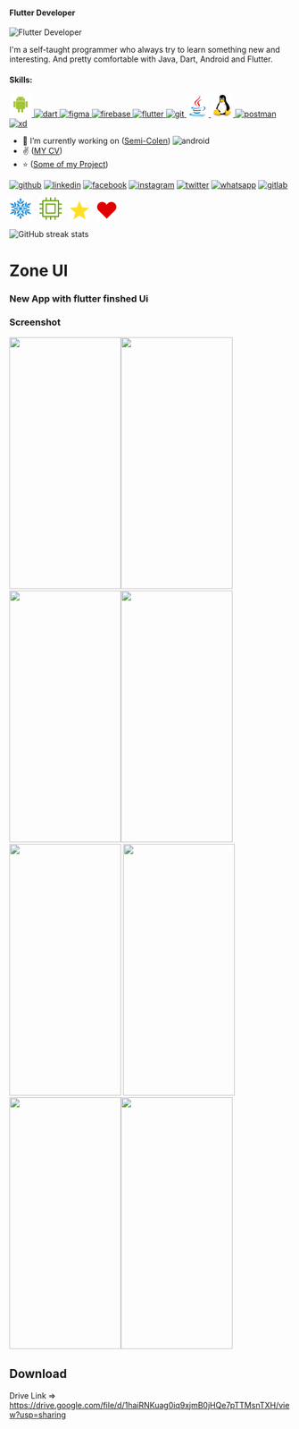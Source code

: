 

#### Flutter Developer 

![Flutter Developer ](https://e3arabi.com/wp-content/uploads/2021/04/code-and-headphones-1-780x470.jpg)
 
 
 
I'm a self-taught programmer who always try to learn something new and interesting. And pretty comfortable with Java, Dart, Android and Flutter.



#### Skills: 

<p align="left"> <a href="https://developer.android.com" rel="nofollow"> <img src="https://raw.githubusercontent.com/devicons/devicon/master/icons/android/android-original-wordmark.svg" alt="android" width="40" height="40" style="max-width:100%;"> </a> <a href="https://dart.dev" rel="nofollow"> <img src="https://camo.githubusercontent.com/d54cb8a71c6e700018b4d1390e6178d544f5713b618cb11e3d9513640a82d0c9/68747470733a2f2f7777772e766563746f726c6f676f2e7a6f6e652f6c6f676f732f646172746c616e672f646172746c616e672d69636f6e2e737667" alt="dart" width="40" height="40" data-canonical-src="https://www.vectorlogo.zone/logos/dartlang/dartlang-icon.svg" style="max-width:100%;"> </a> <a href="https://admob.google.com/intl/ar/home/" rel="nofollow"> <img src="https://cdn.freelogovectors.net/wp-content/uploads/2020/11/google-admob-logo.png" alt="figma" width="40" height="40" data-canonical-src="https://www.vectorlogo.zone/logos/figma/figma-icon.svg" style="max-width:100%;"> </a> <a href="https://firebase.google.com/" rel="nofollow"> <img src="https://camo.githubusercontent.com/dd4b2422ed3bfc9da88c43d18550375c66f9584327dff7ecc19315ce50b96f07/68747470733a2f2f7777772e766563746f726c6f676f2e7a6f6e652f6c6f676f732f66697265626173652f66697265626173652d69636f6e2e737667" alt="firebase" width="40" height="40" data-canonical-src="https://www.vectorlogo.zone/logos/firebase/firebase-icon.svg" style="max-width:100%;"> </a> <a href="https://flutter.dev" rel="nofollow"> <img src="https://camo.githubusercontent.com/114aa59f6bfe1ff7ef3444fbb224078eb6a32c43f0ed03a6c0c3e6df67e049ec/68747470733a2f2f7777772e766563746f726c6f676f2e7a6f6e652f6c6f676f732f666c7574746572696f2f666c7574746572696f2d69636f6e2e737667" alt="flutter" width="40" height="40" data-canonical-src="https://www.vectorlogo.zone/logos/flutterio/flutterio-icon.svg" style="max-width:100%;"> </a> <a href="https://git-scm.com/" rel="nofollow"> <img src="https://camo.githubusercontent.com/fbfcb9e3dc648adc93bef37c718db16c52f617ad055a26de6dc3c21865c3321d/68747470733a2f2f7777772e766563746f726c6f676f2e7a6f6e652f6c6f676f732f6769742d73636d2f6769742d73636d2d69636f6e2e737667" alt="git" width="40" height="40" data-canonical-src="https://www.vectorlogo.zone/logos/git-scm/git-scm-icon.svg" style="max-width:100%;"> </a> <a href="https://www.java.com" rel="nofollow"> <img src="https://raw.githubusercontent.com/devicons/devicon/master/icons/java/java-original.svg" alt="java" width="40" height="40" style="max-width:100%;"> </a> <a href="https://www.linux.org/" rel="nofollow"> <img src="https://raw.githubusercontent.com/devicons/devicon/master/icons/linux/linux-original.svg" alt="linux" width="40" height="40" style="max-width:100%;"> </a> <a href="https://postman.com" rel="nofollow"> <img src="https://camo.githubusercontent.com/93b32389bf746009ca2370de7fe06c3b5146f4c99d99df65994f9ced0ba41685/68747470733a2f2f7777772e766563746f726c6f676f2e7a6f6e652f6c6f676f732f676574706f73746d616e2f676574706f73746d616e2d69636f6e2e737667" alt="postman" width="40" height="40" data-canonical-src="https://www.vectorlogo.zone/logos/getpostman/getpostman-icon.svg" style="max-width:100%;"> </a> <a href="https://www.adobe.com/products/xd.html" rel="nofollow"> <img src="https://camo.githubusercontent.com/c205ecbe12500177d102169d97bc1c17c545155fdf5ec78c08d54ac53e5b38c1/68747470733a2f2f63646e2e776f726c64766563746f726c6f676f2e636f6d2f6c6f676f732f61646f62652d78642e737667" alt="xd" width="40" height="40" data-canonical-src="https://cdn.worldvectorlogo.com/logos/adobe-xd.svg" style="max-width:100%;"> </a> </p>



- 🔭 I’m currently working on ([Semi-Colen](https://semi-colen.com/))  <img src="https://semi-colen.com/assets/front/img/5edbb922c97c7.png" alt="android" width="20" height="20" style="max-width:100%;"> 
- ✌️ ([MY CV](https://drive.google.com/file/d/1_rsZsSRxtX6B8zMpa2tRQcGbdBZyBbvE/view?usp=sharing))
- ⭐ ([Some of my Project](https://drive.google.com/file/d/1S4He8MjJEtRbwQxeF_Z3pRjpd_Q4DRRt/view?usp=sharing))




[<img src='https://cdn.jsdelivr.net/npm/simple-icons@3.0.1/icons/github.svg' alt='github' height='40'>](https://github.com/Akddah)  [<img src='https://cdn.jsdelivr.net/npm/simple-icons@3.0.1/icons/linkedin.svg' alt='linkedin' height='40'>](https://www.linkedin.com/in/abdallah-osama-746b971b9//)  [<img src='https://cdn.jsdelivr.net/npm/simple-icons@3.0.1/icons/facebook.svg' alt='facebook' height='40'>](https://www.facebook.com/b0dy.2014/)  [<img src='https://cdn.jsdelivr.net/npm/simple-icons@3.0.1/icons/instagram.svg' alt='instagram' height='40'>](https://www.instagram.com/abdallah_kddah//)  [<img src='https://cdn.jsdelivr.net/npm/simple-icons@3.0.1/icons/twitter.svg' alt='twitter' height='40'>](https://twitter.com/akddah)  [<img src='https://cdn.jsdelivr.net/npm/simple-icons@3.0.1/icons/whatsapp.svg' alt='whatsapp' height='40'>](https://wa.me/+201552447498)  [<img src='https://cdn.jsdelivr.net/npm/simple-icons@3.0.1/icons/gitlab.svg' alt='gitlab' height='40'>](https://gitlab.com/ao25332)  

<a href='https://archiveprogram.github.com/'><img src='https://raw.githubusercontent.com/acervenky/animated-github-badges/master/assets/acbadge.gif' width='40' height='40'></a> <a href='https://docs.github.com/en/developers'><img src='https://raw.githubusercontent.com/acervenky/animated-github-badges/master/assets/devbadge.gif' width='40' height='40'></a> <a href='https://stars.github.com/'><img src='https://raw.githubusercontent.com/acervenky/animated-github-badges/master/assets/starbadge.gif' width='35' height='35'></a> <a href='https://docs.github.com/en/github/supporting-the-open-source-community-with-github-sponsors'><img src='https://raw.githubusercontent.com/acervenky/animated-github-badges/master/assets/sponsorbadge.gif' width='35' height='35'></a> 

![GitHub streak stats](https://github-readme-streak-stats.herokuapp.com/?user=Akddah)  


# Zone UI

### New App with flutter finshed Ui

### Screenshot
<img src="https://github.com/akddah/masterZONE/blob/main/Screenshot/WhatsApp%20Image%202021-05-15%20at%205.10.08%20AM%20(1).jpeg" width=200 height=450/><img src="https://github.com/akddah/masterZONE/blob/main/Screenshot/WhatsApp%20Image%202021-05-15%20at%205.10.08%20AM.jpeg" width=200 height=450/><img src="https://github.com/akddah/masterZONE/blob/main/Screenshot/WhatsApp%20Image%202021-05-15%20at%205.10.07%20AM%20(5).jpeg" width=200 height=450/><img src="https://github.com/akddah/masterZONE/blob/main/Screenshot/WhatsApp%20Image%202021-05-15%20at%205.10.08%20AM%20(2).jpeg" width=200 height=450/> <img src="https://github.com/akddah/masterZONE/blob/main/Screenshot/WhatsApp%20Image%202021-05-15%20at%205.10.07%20AM%20(2).jpeg" width=200 height=450/>
<img src="https://github.com/akddah/masterZONE/blob/main/Screenshot/WhatsApp%20Image%202021-05-15%20at%205.10.07%20AM%20(1).jpeg" width=200 height=450/><img src="https://github.com/akddah/masterZONE/blob/main/Screenshot/WhatsApp%20Image%202021-05-15%20at%205.10.07%20AM.jpeg" width=200 height=450/><img src="https://github.com/akddah/masterZONE/blob/main/Screenshot/WhatsApp%20Image%202021-05-15%20at%205.10.07%20AM%20(4).jpeg" width=200 height=450/>


## Download
Drive Link => https://drive.google.com/file/d/1haiRNKuag0iq9xjmB0jHQe7pTTMsnTXH/view?usp=sharing
